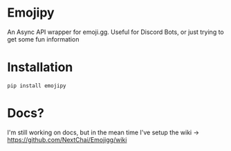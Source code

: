 # Emojipy
An Async API wrapper for emoji.gg. Useful for Discord Bots, or just trying to get some fun information


# Installation
`pip install emojipy`

# Docs?
I'm still working on docs, but in the mean time I've setup the wiki -> https://github.com/NextChai/Emojigg/wiki

